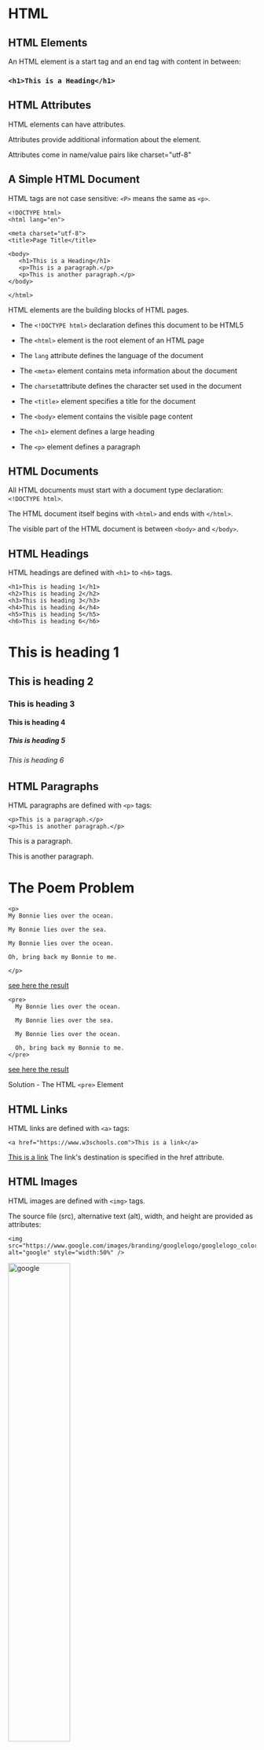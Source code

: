 # HTML

## HTML Elements

An HTML element is a start tag and an end tag with content in between:

### `<h1>This is a Heading</h1>`

## HTML Attributes

HTML elements can have attributes.

Attributes provide additional information about the element.

Attributes come in name/value pairs like charset="utf-8"

## A Simple HTML Document

HTML tags are not case sensitive: `<P>` means the same as `<p>`.

```
<!DOCTYPE html>
<html lang="en">

<meta charset="utf-8">
<title>Page Title</title>

<body>
   <h1>This is a Heading</h1>
   <p>This is a paragraph.</p>
   <p>This is another paragraph.</p>
</body>

</html>
```

HTML elements are the building blocks of HTML pages.

- The `<!DOCTYPE html>` declaration defines this document to be HTML5

- The `<html>` element is the root element of an HTML page

- The `lang` attribute defines the language of the document

- The `<meta>` element contains meta information about the document

- The `charset`attribute defines the character set used in the document

- The `<title>` element specifies a title for the document

- The `<body>` element contains the visible page content

- The `<h1>` element defines a large heading

- The `<p>` element defines a paragraph

## HTML Documents

All HTML documents must start with a document type declaration: `<!DOCTYPE html>`.

The HTML document itself begins with `<html>` and ends with `</html>`.

The visible part of the HTML document is between `<body>` and `</body>`.

## HTML Headings

HTML headings are defined with `<h1>` to `<h6>` tags.

```
<h1>This is heading 1</h1>
<h2>This is heading 2</h2>
<h3>This is heading 3</h3>
<h4>This is heading 4</h4>
<h5>This is heading 5</h5>
<h6>This is heading 6</h6>
```

<h1>This is heading 1</h1>
<h2>This is heading 2</h2>
<h3>This is heading 3</h3>
<h4>This is heading 4</h4>
<h5>This is heading 5</h5>
<h6>This is heading 6</h6>

## HTML Paragraphs

HTML paragraphs are defined with `<p>` tags:

```
<p>This is a paragraph.</p>
<p>This is another paragraph.</p>
```

<p>This is a paragraph.</p>
<p>This is another paragraph.</p>

# The Poem Problem

```
<p>
My Bonnie lies over the ocean.

My Bonnie lies over the sea.

My Bonnie lies over the ocean.

Oh, bring back my Bonnie to me.

</p>

```

<a href="https://www.w3schools.com/html/tryit.asp?filename=tryhtml_poem">see here the result</a>

```
<pre>
  My Bonnie lies over the ocean.

  My Bonnie lies over the sea.

  My Bonnie lies over the ocean.

  Oh, bring back my Bonnie to me.
</pre>

```

<a href="https://www.w3schools.com/html/tryit.asp?filename=tryhtml_pre">see here the result</a>

Solution - The HTML `<pre>` Element

## HTML Links

HTML links are defined with `<a>` tags:

```
<a href="https://www.w3schools.com">This is a link</a>
```

<a href="https://www.w3schools.com">This is a link</a>
The link's destination is specified in the href attribute.

## HTML Images

HTML images are defined with `<img>` tags.

The source file (src), alternative text (alt), width, and height are provided as attributes:

```
<img src="https://www.google.com/images/branding/googlelogo/googlelogo_color_272x92dp.png" alt="google" style="width:50%" />
```

<img src="https://www.google.com/images/branding/googlelogo/1x/googlelogo_color_272x92dp.png" alt="google" style="width:50%" />

### Image Maps

```
<img src="workplace.jpg" alt="Workplace" usemap="#workmap">

<map name="workmap">
  <area shape="rect" coords="34,44,270,350" alt="Computer" href="computer.htm">
  <area shape="rect" coords="290,172,333,250" alt="Phone" href="phone.htm">
  <area shape="circle" coords="337,300,44" alt="Coffee" href="coffee.htm">
</map>
```

### Shape

You must define the shape of the clickable area, and you can choose one of these values:

- rect : defines a rectangular region
- circle : defines a circular region
- poly : defines a polygonal region
- default : defines the entire region

<a href="https://www.w3schools.com/html/tryit.asp?filename=tryhtml_images_map2">See the result</a>

![](https://www.w3schools.com/html/workplace.jpg)

#### Shape="rect"

The coordinates for shape="rect" come in pairs, one for the x-axis and one for the y-axis.

So, the coordinates 34,44 is located 34 pixels from the left margin and 44 pixels from the top:

![image](https://user-images.githubusercontent.com/42722816/88474980-1a998200-cf2c-11ea-99e3-6ba61b3fe101.png)

The coordinates 270,350 is located 270 pixels from the left margin and 350 pixels from the top:

![image](https://user-images.githubusercontent.com/42722816/88474985-26854400-cf2c-11ea-857b-8963eb3472c9.png)

`<area shape="rect" coords="34, 44, 270, 350" href="computer.htm">`

#### Shape="circle"

To add a circle area, first locate the coordinates of the center of the circle: 337,300

![image](https://user-images.githubusercontent.com/42722816/88475023-76fca180-cf2c-11ea-9faf-9396b884fa52.png)

Then specify the radius of the circle: 44 pixels

![image](https://user-images.githubusercontent.com/42722816/88475028-7bc15580-cf2c-11ea-8c67-f3ab9157fe9a.png)

#### Shape="poly"

The shape="poly" contains several coordinate points, which creates a shape formed with straight lines (a polygon).

This can be used to create any shape.

## HTML Buttons

## HTML Links

The HTML <a> tag defines a hyperlink. It has the following syntax:

`<a href="url">link text</a>`

### HTML Links - The target Attribute

The target attribute specifies where to open the linked document.

- `_self` Default. Opens the document in the same window/tab as it was clicked
- `_blank` Opens the document in a new window or tab
- `_parent` Opens the document in the parent frame
- `_top` Opens the document in the full body of the window

eg : `<a href="https://www.w3schools.com/" target="_blank">Visit W3Schools!</a>`

### Use an Image as a Link

```
<a href="default.asp">
<img src="smiley.gif" alt="HTML tutorial" style="width:42px;height:42px;">
</a>
```

### Link to an Email Address

Use mailto: inside the href attribute to create a link that opens the user's email program
`<a href="mailto:someone@example.com">Send email</a>`

## br Tag

The `<br>` tag defines a line break, and is an empty element without a closing tag:

# HTML Attributes

- All HTML elements can have attributes
- Attributes provide additional information about elements
- Attributes are always specified in the start tag
- Attributes usually come in name/value pairs like: name="value"

# The href Attribute

The `<a>` tag defines a hyperlink. The href attribute specifies the URL of the page the link goes to:

`<a href="https://www.w3schools.com">Visit W3Schools</a>`

# The src Attribute

The `<img>` tag is used to embed an image in an HTML page. The src attribute specifies the path to the image to be displayed:

`<img src="img_girl.jpg">`

# The width and height Attributes

The `<img>` tag should also contain the width and height attributes, which specifies the width and height of the image (in pixels):

`<img src="img_girl.jpg" width="500" height="600" />`

# The alt Attribute

The required alt attribute for the `<img>` tag specifies an alternate text for an image:

`<img src="img_girl.jpg" alt="Girl with a jacket" />`

# The style Attribute

The style attribute is used to add styles to an element, such as color, font, size, and more

`<p style="color:red;">This is a red paragraph.</p>`

# The lang Attribute

You should always include the lang attribute inside the `<html>` tag, to declare the language of the Web page.

`<html lang="en">`

# The title Attribute

The title attribute defines some extra information about an element.

`<p title="I'm a tooltip">This is a paragraph.</p>`

# HTML Text Formatting

HTML Formatting Elements
Formatting elements were designed to display special types of text:

- `<b>` Bold text <b>This text is bold</b>

  `<b>This text is bold</b>`

- `<strong>` Important text <strong>This text is important!</strong>

  `<strong>This text is important!</strong>`

- `<i>` Italic text <i>This text is italic</i>

  `<i>This text is italic</i>`

- `<em>` Emphasized text <em>This text is emphasized</em>

  `<em>This text is emphasized</em>`

- `<mark>` Marked text <p>Do not forget to buy <mark>milk</mark> today.</p>

  `<p>Do not forget to buy <mark>milk</mark> today.</p>`

- `<small>` Smaller text <small>This is some smaller text.</small>

  `<small>This is some smaller text.</small>`

- `<del>` Deleted text <p>My favorite color is <del>blue</del> red.</p>

  `<p>My favorite color is <del>blue</del> red.</p>`

- `<ins>` Inserted text <p>My favorite color is <del>blue</del> <ins>red</ins>.</p>

  `<p>My favorite color is <del>blue</del> <ins>red</ins>.</p>`

- `<sub>` Subscript text <p>This is <sub>subscripted</sub> text.</p>

  `<p>This is <sub>subscripted</sub> text.</p>`

- `<sup>` Superscript text <p>This is <sup>superscripted</sup> text.</p>

  `<p>This is <sup>superscripted</sup> text.</p>`

# HTML Comments

`<!-- Write your comments here -->`

# Tables

The `<table>` tag defines an HTML table.

Each table row is defined with a `<tr>` tag.

Each table header is defined with a `<th>` tag.

Each table data/cell is defined with a `<td>` tag.

```
<table style="width:100%">
  <tr>
    <th>Firstname</th>
    <th>Lastname</th>
    <th>Age</th>
  </tr>
  <tr>
    <td>Jill</td>
    <td>Smith</td>
    <td>50</td>
  </tr>
  <tr>
    <td>Eve</td>
    <td>Jackson</td>
    <td>94</td>
  </tr>
</table>
```

<a href="https://www.w3schools.com/html/tryit.asp?filename=tryhtml_table
">see the result</a>

# Lists

An unordered list starts with the `<ul>` tag. Each list item starts with the `<li>` tag.

```
<ul>
  <li>Coffee</li>
  <li>Tea</li>
  <li>Milk</li>
</ul>
```

An ordered list starts with the `<ol>` tag. Each list item starts with the `<li>` tag.

```
<ol>
  <li>Coffee</li>
  <li>Tea</li>
  <li>Milk</li>
</ol>
```

## Description Lists

The `<dl>` tag defines the description list,

the `<dt>` tag defines the term (name),

and the `<dd>` tag describes each term:

```
<dl>
  <dt>Coffee</dt>
  <dd>- black hot drink</dd>
  <dt>Milk</dt>
  <dd>- white cold drink</dd>
</dl>
```

# Symbols

https://www.w3schools.com/html/html_symbols.asp

# Emojis in HTML

- `<meta charset="UTF-8">`

```
<p>I will display A B C</p>
<p>I will display &#65; &#66; &#67;</p>
```

  <p>I will display A B C</p> 
  <p>I will display &#65; &#66; &#67;</p>

```
<p style="font-size:48px">
&#128512; &#128516; &#128525; &#128151;
</p>

```

<p style="font-size:48px">
&#128512; &#128516; &#128525; &#128151;
</p>
